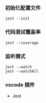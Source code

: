 
### 初始化配置文件

```
jest --init
```

### 代码测试覆盖率

```
jest --coverage
```

### 监听模式

```
jest --watch
jest --watchAll
```

### vscode 插件

* Jest
